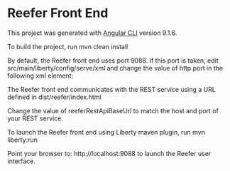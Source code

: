 # Reefer Front End

This project was generated with [Angular CLI](https://github.com/angular/angular-cli) version 9.1.6.

To build the project, run mvn clean install

By default, the Reefer front end uses port 9088. If this port is taken, edit src/main/liberty/config/serve/xml
and change the value of http port in the following xml element:

<httpEndpoint httpPort="9088" httpsPort="8443" id="defaultHttpEndpoint" host="*" />

The Reefer front end communicates with the REST service using a URL defined in dist/reefer/index.html
  <script type="text/javascript">
     var reeferRestApiBaseUrl="http://localhost:9080";

     window.reeferRestApiBaseUrl = reeferRestApiBaseUrl;
  </script>

Change the value of reeferRestApiBaseUrl to match the host and port of your REST service.

To launch the Reefer front end using Liberty maven plugin, run
  mvn liberty:run

Point your browser to: http://localhost:9088 to launch the Reefer user interface.

